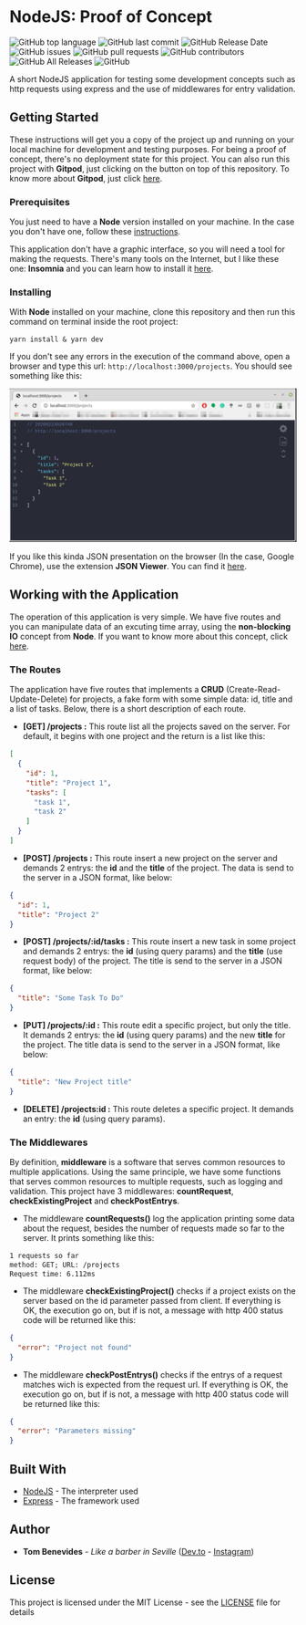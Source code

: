 # NodeJS: Proof of Concept

![GitHub top language](https://img.shields.io/github/languages/top/tombenevides/nodejs-proof-of-concept)
![GitHub last commit](https://img.shields.io/github/last-commit/tombenevides/nodejs-proof-of-concept)
![GitHub Release Date](https://img.shields.io/github/release-date/tombenevides/nodejs-proof-of-concept)
![GitHub issues](https://img.shields.io/github/issues/tombenevides/nodejs-proof-of-concept)
![GitHub pull requests](https://img.shields.io/github/issues-pr/tombenevides/nodejs-proof-of-concept)
![GitHub contributors](https://img.shields.io/github/contributors/tombenevides/nodejs-proof-of-concept)
![GitHub All Releases](https://img.shields.io/github/downloads/tombenevides/nodejs-proof-of-concept/total)
![GitHub](https://img.shields.io/github/license/tombenevides/nodejs-proof-of-concept)

A short NodeJS application for testing some development concepts such as http requests using express and the use of middlewares for entry validation.

## Getting Started

These instructions will get you a copy of the project up and running on your local machine for development and testing purposes. For being a proof of concept, there's no deployment state for this project. You can also run this project with **Gitpod**, just clicking on the button on top of this repository. To know more about **Gitpod**, just click [here](https://www.gitpod.io/).

### Prerequisites

You just need to have a **Node** version installed on your machine. In the case you don't have one, follow these [instructions](https://nodejs.org/en/download/package-manager/).

This application don't have a graphic interface, so you will need a tool for making the requests. There's many tools on the Internet, but I like these one: **Insomnia** and you can learn how to install it [here](https://insomnia.rest/download/). 

### Installing

With **Node** installed on your machine, clone this repository and then run this command on terminal inside the root project:

```shell
yarn install & yarn dev
```

If you don't see any errors in the execution of the command above, open a browser and type this url: `http://localhost:3000/projects`. You should see something like this:

![](.github/projects-browser.png)

If you like this kinda JSON presentation on the browser (In the case, Google Chrome), use the extension **JSON Viewer**. You can find it [here](https://chrome.google.com/webstore/detail/json-viewer/gbmdgpbipfallnflgajpaliibnhdgobh?hl=pt-BR). 

## Working with the Application

The operation of this application is very simple. We have five routes and you can manipulate data of an excuting time array, using the **non-blocking IO** concept from **Node**. If you want to know more about this concept, click [here](https://nodejs.org/en/docs/guides/blocking-vs-non-blocking/).

### The Routes

The application have five routes that implements a **CRUD** (Create-Read-Update-Delete) for projects, a fake form with some simple data: id, title and a list of tasks. Below, there is a short description of each route.


- **[GET] /projects :** This route list all the projects saved on the server. For default, it begins with one project and the return is a list like this:

```json
[
  {
    "id": 1,
    "title": "Project 1",
    "tasks": [
      "task 1",
      "task 2"
    ]
  }
]
```

- **[POST] /projects :** This route insert a new project on the server and demands 2 entrys: the **id** and the **title** of the project. The data is send to the server in a JSON format, like below:

```json
{
  "id": 1,
  "title": "Project 2"
}
```

- **[POST] /projects/:id/tasks :** This route insert a new task in some project and demands 2 entrys: the **id** (using query params) and the **title** (use request body) of the project. The title is send to the server in a JSON format, like below:

```json
{
  "title": "Some Task To Do"
}
```

- **[PUT] /projects/:id :** This route edit a specific project, but only the title. It demands 2 entrys: the **id** (using query params) and the new **title** for the project. The title data is send to the server in a JSON format, like below:

```json
{
  "title": "New Project title"
}
```

- **[DELETE] /projects:id :** This route deletes a specific project. It demands an entry: the **id** (using query params).

### The Middlewares

By definition, **middleware** is a software that serves common resources to multiple applications. Using the same principle, we have some functions that serves common resources to multiple requests, such as logging and validation. This project have 3 middlewares: **countRequest**, **checkExistingProject** and **checkPostEntrys**.

- The middleware **countRequests()** log the application printing some data about the request, besides the number of requests made so far to the server. It prints something like this:

```shell
1 requests so far
method: GET; URL: /projects
Request time: 6.112ms
```

- The middleware **checkExistingProject()** checks if a project exists on the server based on the id parameter passed from client. If everything is OK, the execution go on, but if is not, a message with http 400 status code will be returned like this:

```json
{
  "error": "Project not found"
}
```

- The middleware **checkPostEntrys()** checks if the entrys of a request matches wich is expected from the request url. If everything is OK, the execution go on, but if is not, a message with http 400 status code will be returned like this:

```json
{
  "error": "Parameters missing"
}
```

## Built With

* [NodeJS](https://nodejs.org/en/about/) - The interpreter used
* [Express](http://expressjs.com/) - The framework used

## Author

* **Tom Benevides** - *Like a barber in Seville* ([Dev.to](https://dev.to/tombenevides) - [Instagram](https://instagram.com/tombenevides3))

## License

This project is licensed under the MIT License - see the [LICENSE](LICENSE.md) file for details

